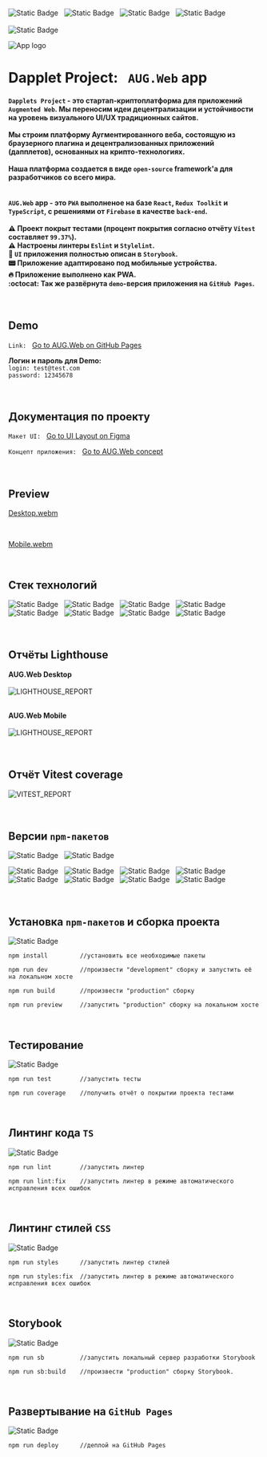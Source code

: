 <br>

![Static Badge](docs/badges/React.svg)&nbsp;&nbsp;&nbsp;![Static Badge](docs/badges/TypeScript.svg)&nbsp;&nbsp;&nbsp;![Static Badge](docs/badges/ReduxToolkit.svg)&nbsp;&nbsp;&nbsp;![Static Badge](docs/badges/Firebase.svg)<br><br>
![Static Badge](docs/badges/PWA.svg)<br>

![App logo](docs/logo.png)

# Dapplet Project:&nbsp;&nbsp;&nbsp;`AUG.Web` app<br>

#### `Dapplets Project` - это cтартап-криптоплатформа для приложений `Augmented Web`. Мы переносим идеи децентрализации и устойчивости на уровень визуального UI/UX традиционных сайтов. <br><br> Мы строим платформу Аугментированного веба, состоящую из браузерного плагина и децентрализованных приложений (дапплетов), основанных на крипто-технологиях. <br><br>Наша платформа создается в виде `open-source` framework'a для разработчиков со всего мира.<br><br><br>`AUG.Web` app - это `PWA` выполненое на базе `React`, `Redux Toolkit` и `TypeScript`, c решениями от `Firebase` в качестве `back-end`.<br><br>:warning: Проект покрыт тестами (процент покрытия согласно отчёту `Vitest` составляет `99.37%`).<br>:warning: Настроены линтеры `Eslint` и `Stylelint`.<br>:book: `UI` приложения полностью описан в `Storybook`.<br>:pager: Приложение адаптировано под мобильные устройства.<br>:fire: Приложение выполнено как PWA.<br>:octocat: Так же развёрнута `demo`-версия приложения на `GitHub Pages`.<br><br><br>

## Demo

`Link:`&nbsp;&nbsp;&nbsp;<a target="_blank" rel="noopener noreferrer" href="https://abubjazov.github.io/AUGWeb/">Go to AUG.Web on GitHub Pages</a>

**Логин и пароль для Demo:**<br>
`login: test@test.com`<br>
`password: 12345678`
<br><br><br>

## Документация по проекту

`Макет UI:`&nbsp;&nbsp;&nbsp;<a target="_blank" rel="noopener noreferrer" href="https://www.figma.com/file/YGXq1mzXTTc4Rfwt5vxgUo">Go to UI Layout on Figma</a>

`Концепт приложения:`&nbsp;&nbsp;&nbsp;<a target="_blank" rel="noopener noreferrer" href="https://docs.google.com/document/d/1P9-Ur83w0CRPdOGwoMBbiejUsTFnNnrMqXMA06JK0JY/edit">Go to AUG.Web concept</a><br><br><br>

## Preview

[Desktop.webm](https://github.com/Abubjazov/AUGWeb/assets/1412333/a3596915-a22d-4e5e-8ee5-fd6691b39c79)

<br>

[Mobile.webm](https://github.com/Abubjazov/AUGWeb/assets/1412333/2c62c4d9-570e-437a-81ff-bf18799f2519)

<br>

## Стек технологий

![Static Badge](docs/badges/React.svg)&nbsp;&nbsp;&nbsp;![Static Badge](docs/badges/TypeScript.svg)&nbsp;&nbsp;&nbsp;![Static Badge](docs/badges/ReduxToolkit.svg)&nbsp;&nbsp;&nbsp;![Static Badge](docs/badges/Firebase.svg)&nbsp;&nbsp;&nbsp;![Static Badge](docs/badges/Vite.svg)&nbsp;&nbsp;&nbsp;![Static Badge](docs/badges/Storybook.svg)&nbsp;&nbsp;&nbsp;![Static Badge](docs/badges/Eslint.svg)&nbsp;&nbsp;&nbsp;![Static Badge](docs/badges/Stylelint.svg)
<br><br><br>

## Отчёты Lighthouse

**AUG.Web Desktop**<br><br>
![LIGHTHOUSE_REPORT](docs/lighthouse_desktop.png)<br><br>

**AUG.Web Mobile**<br><br>
![LIGHTHOUSE_REPORT](docs/lighthouse_mobile.png)<br><br><br>

## Отчёт Vitest coverage

![VITEST_REPORT](docs/vitest_coverage_report.png)<br><br><br>

## Версии `npm-пакетов`

![Static Badge](docs/version_badges/NodeJS_version.svg)&nbsp;&nbsp;&nbsp;![Static Badge](docs/version_badges/npm_version.svg)&nbsp;&nbsp;&nbsp;

![Static Badge](docs/version_badges/React_version.svg)&nbsp;&nbsp;&nbsp;![Static Badge](docs/version_badges/TypeScript_version.svg)&nbsp;&nbsp;&nbsp;![Static Badge](docs/version_badges/ReduxToolkit_version.svg)&nbsp;&nbsp;&nbsp;![Static Badge](docs/version_badges/Firebase_version.svg)&nbsp;&nbsp;&nbsp;![Static Badge](docs/version_badges/Vite_version.svg)&nbsp;&nbsp;&nbsp;![Static Badge](docs/version_badges/Storybook_version.svg)&nbsp;&nbsp;&nbsp;![Static Badge](docs/version_badges/Eslint_version.svg)&nbsp;&nbsp;&nbsp;![Static Badge](docs/version_badges/Stylelint_version.svg)
<br><br><br>

## Установка `npm-пакетов` и сборка проекта

![Static Badge](docs/badges/Vite.svg)

```
npm install         //установить все необходимые пакеты

npm run dev         //произвести "development" сборку и запустить её на локальном хосте

npm run build       //произвести "production" сборку

npm run preview     //запустить "production" сборку на локальном хосте
```

<br>

## Тестирование

![Static Badge](docs/badges/Vitest.svg)

```
npm run test        //запустить тесты

npm run coverage    //получить отчёт о покрытии проекта тестами
```

<br>

## Линтинг кода `TS`

![Static Badge](docs/badges/Eslint.svg)

```
npm run lint        //запустить линтер

npm run lint:fix    //запустить линтер в режиме автоматического исправления всех ошибок
```

<br>

## Линтинг стилей `CSS`

![Static Badge](docs/badges/Stylelint.svg)

```
npm run styles      //запустить линтер стилей

npm run styles:fix  //запустить линтер в режиме автоматического исправления всех ошибок
```

<br>

## Storybook

![Static Badge](docs/badges/Storybook.svg)

```
npm run sb          //запустить локальный сервер разработки Storybook

npm run sb:build    //произвести "production" сборку Storybook.
```

<br>

## Развертывание на `GitHub Pages`

![Static Badge](docs/badges/GitHub.svg)

```
npm run deploy      //деплой на GitHub Pages
```
